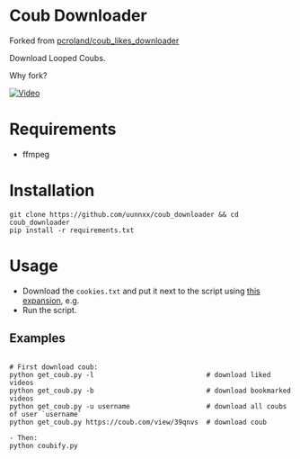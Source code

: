 # Coub Downloader
Forked from [pcroland/coub_likes_downloader](https://github.com/pcroland/coub_likes_downloader)

Download Looped Coubs.

Why fork?

[![Video](https://user-images.githubusercontent.com/6236057/215295438-0bcc8b60-249f-4444-900e-4ea27cf7a64a.png)](https://drive.google.com/file/d/1fpyTDDduRcWFz7MC6IkEM60UyAHosaGy/view?usp=share_link)


# Requirements
- ffmpeg

# Installation

```
git clone https://github.com/uunnxx/coub_downloader && cd coub_downloader
pip install -r requirements.txt
```

# Usage
- Download the `cookies.txt` and put it next to the script using [this expansion](https://chrome.google.com/webstore/detail/get-cookiestxt/bgaddhkoddajcdgocldbbfleckgcbcid), e.g.
- Run the script.

## Examples

```

# First download coub:
python get_coub.py -l                            # download liked videos
python get_coub.py -b                            # download bookmarked videos
python get_coub.py -u username                   # download all coubs of user `username`
python get_coub.py https://coub.com/view/39qnvs  # download coub

- Then:
python coubify.py
```
